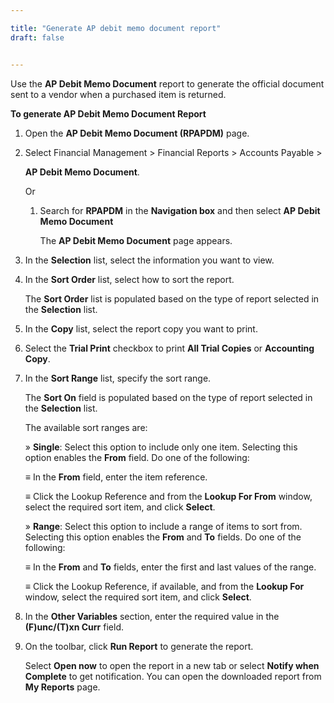 ```yaml
---

title: "Generate AP debit memo document report"
draft: false


---
```


Use the **AP Debit Memo Document** report to generate the official document sent to a vendor when a purchased item is returned.

**To generate AP Debit Memo Document Report**

1.  Open the **AP Debit Memo Document (RPAPDM)** page.

1.  Select Financial Management \> Financial Reports \> Accounts Payable \>

    **AP Debit Memo Document**.

    Or

    1. Search for **RPAPDM** in the **Navigation box** and then select **AP Debit Memo Document**

       The **AP Debit Memo Document** page appears.

2.  In the **Selection** list, select the information you want to view.

3.  In the **Sort Order** list, select how to sort the report.

    The **Sort Order** list is populated based on the type of report selected in the **Selection** list.

4.  In the **Copy** list, select the report copy you want to print.

5.  Select the **Trial Print** checkbox to print **All Trial Copies** or **Accounting Copy**.

6.  In the **Sort Range** list, specify the sort range.

    The **Sort On** field is populated based on the type of report selected in the **Selection** list.

    The available sort ranges are:

    » **Single**: Select this option to include only one item. Selecting this option enables the **From** field. Do one of the following:

    ≡ In the **From** field, enter the item reference.

    ≡ Click the Lookup Reference and from the **Lookup For From** window, select the required sort item, and click **Select**.

    » **Range**: Select this option to include a range of items to sort from. Selecting this option enables the **From** and **To** fields. Do one of the following:

    ≡ In the **From** and **To** fields, enter the first and last values of the range.

    ≡ Click the Lookup Reference, if available, and from the **Lookup For** window, select the required sort item, and click **Select**.

7.  In the **Other Variables** section, enter the required value in the **(F)unc/(T)xn Curr** field.

8.  On the toolbar, click **Run Report** to generate the report.

    Select **Open now** to open the report in a new tab or select **Notify when Complete** to get notification. You can open the downloaded report from **My Reports** page.